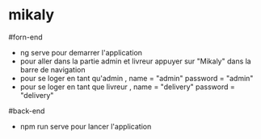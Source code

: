# mikaly
#forn-end
- ng serve pour demarrer l'application 
- pour aller dans la partie admin et livreur appuyer sur "Mikaly" dans la barre de navigation
- pour se loger en tant qu'admin , name = "admin" password = "admin"
- pour se loger en tant que livreur , name = "delivery" password = "delivery"

#back-end
- npm run serve pour lancer l'application 

